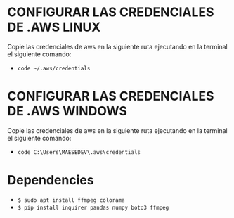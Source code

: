 
# CONFIGURAR LAS CREDENCIALES DE .AWS LINUX
Copie las credenciales de aws en la siguiente ruta ejecutando en la terminal el siguiente comando:
* `code ~/.aws/credentials`

# CONFIGURAR LAS CREDENCIALES DE .AWS WINDOWS
Copie las credenciales de aws en la siguiente ruta ejecutando en la terminal el siguiente comando:
* `code C:\Users\MAESEDEV\.aws\credentials`

# Dependencies
* `$ sudo apt install ffmpeg colorama`
* `$ pip install inquirer pandas numpy boto3 ffmpeg`
